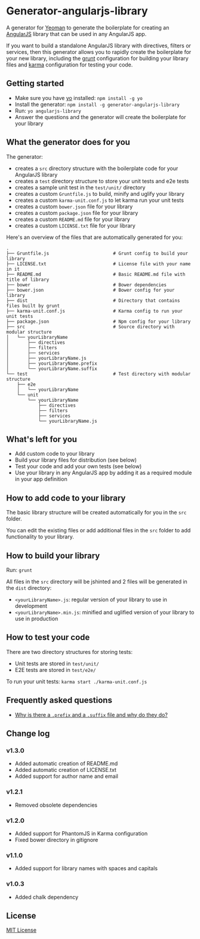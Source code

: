 # Generator-angularjs-library

A generator for [Yeoman](http://yeoman.io) to generate the boilerplate for creating an [AngularJS](http://www.angularjs.org) library that can be used in any AngularJS app.

If you want to build a standalone AngularJS library with directives, filters or services, then this generator allows you to rapidly create the boilerplate for your new library, including the [grunt](http://gruntjs.com/) configuration for building your library files and [karma](http://karma-runner.github.io) configuration for testing your code.

## Getting started

- Make sure you have [yo](https://github.com/yeoman/yo) installed:
    `npm install -g yo`
- Install the generator: `npm install -g generator-angularjs-library`
- Run: `yo angularjs-library`
- Answer the questions and the generator will create the boilerplate for your library

## What the generator does for you

The generator:

- creates a `src` directory structure with the boilerplate code for your AngularJS library
- creates a `test` directory structure to store your unit tests and e2e tests
- creates a sample unit test in the `test/unit/` directory
- creates a custom `Gruntfile.js` to build, minify and uglify your library
- creates a custom `karma-unit.conf.js` to let karma run your unit tests
- creates a custom `bower.json` file for your library
- creates a custom `package.json` file for your library
- creates a custom `README.md` file for your library
- creates a custom `LICENSE.txt` file for your library

Here's an overview of the files that are automatically generated for you:

```shell
.
├── Gruntfile.js                        # Grunt config to build your library
├── LICENSE.txt                         # License file with your name in it
├── README.md                           # Basic README.md file with title of library
├── bower                               # Bower dependencies
├── bower.json                          # Bower config for your library
├── dist                                # Directory that contains files built by grunt
├── karma-unit.conf.js                  # Karma config to run your unit tests
├── package.json                        # Npm config for your library
├── src                                 # Source directory with modular structure
│   └── yourLibraryName
│       ├── directives
│       ├── filters
│       ├── services
│       ├── yourLibraryName.js
│       ├── yourLibraryName.prefix
│       └── yourLibraryName.suffix
└── test                                # Test directory with modular structure
    ├── e2e
    │   └── yourLibraryName
    └── unit
        └── yourLibraryName
            ├── directives
            ├── filters
            ├── services
            └── yourLibraryName.js
```

## What's left for you

- Add custom code to your library
- Build your library files for distribution (see below)
- Test your code and add your own tests (see below)
- Use your library in any AngularJS app by adding it as a required module in your app definition

## How to add code to your library

The basic library structure will be created automatically for you in the `src` folder.

You can edit the existing files or add additional files in the `src` folder to add functionality to your library.

## How to build your library

Run: `grunt`

All files in the `src` directory will be jshinted and 2 files will be generated in the `dist` directory:

- `<yourLibraryName>.js`: regular version of your library to use in development
- `<yourLibraryName>.min.js`: minified and uglified version of your library to use in production

## How to test your code

There are two directory structures for storing tests:

- Unit tests are stored in `test/unit/`
- E2E tests are stored in `test/e2e/`

To run your unit tests: `karma start ./karma-unit.conf.js`

## Frequently asked questions

- [Why is there a `.prefix` and a `.suffix` file and why do they do?](https://github.com/jvandemo/generator-angularjs-library/issues/2)

## Change log

### v1.3.0

- Added automatic creation of README.md
- Added automatic creation of LICENSE.txt
- Added support for author name and email

### v1.2.1

- Removed obsolete dependencies

### v1.2.0

- Added support for PhantomJS in Karma configuration
- Fixed bower directory in gitignore

### v1.1.0

- Added support for library names with spaces and capitals

### v1.0.3

- Added chalk dependency

## License
[MIT License](http://en.wikipedia.org/wiki/MIT_License)
